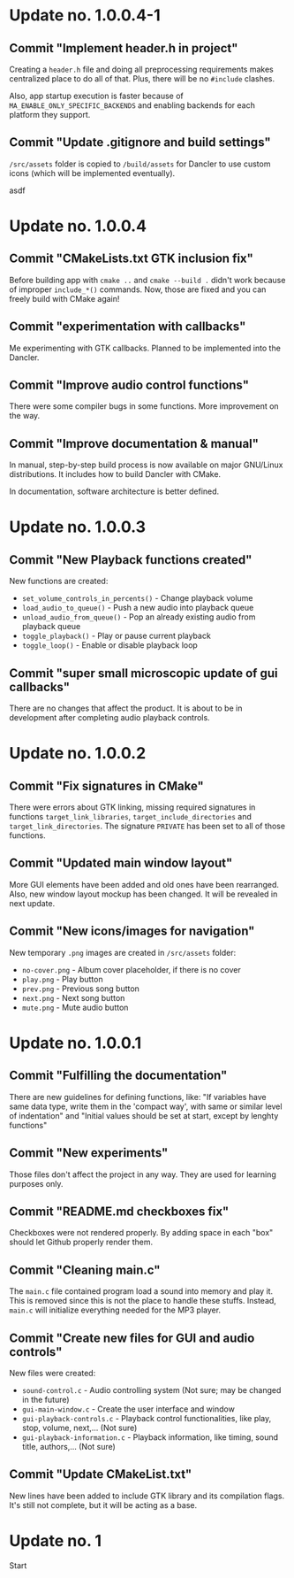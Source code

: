 # Update no. 1.0.0.4-1

## Commit "Implement header.h in project"

Creating a `header.h` file and doing all preprocessing requirements makes centralized place to do all of that. Plus, there will be no `#include` clashes.

Also, app startup execution is faster because of `MA_ENABLE_ONLY_SPECIFIC_BACKENDS` and enabling backends for each platform they support.

## Commit "Update .gitignore and build settings"

`/src/assets` folder is copied to `/build/assets` for Dancler to use custom icons (which will be implemented eventually).

asdf

# Update no. 1.0.0.4

## Commit "CMakeLists.txt GTK inclusion fix"

Before building app with `cmake ..` and `cmake --build .` didn't work because of improper `include_*()` commands. Now, those are fixed and you can freely build with CMake again!

## Commit "experimentation with callbacks"

Me experimenting with GTK callbacks. Planned to be implemented into the Dancler.

## Commit "Improve audio control functions"

There were some compiler bugs in some functions. More improvement on the way.

## Commit "Improve documentation & manual"

In manual, step-by-step build process is now available on major GNU/Linux distributions. It includes how to build Dancler with CMake.

In documentation, software architecture is better defined.

# Update no. 1.0.0.3

## Commit "New Playback functions created"

New functions are created:
- `set_volume_controls_in_percents()` - Change playback volume
- `load_audio_to_queue()` - Push a new audio into playback queue
- `unload_audio_from_queue()` - Pop an already existing audio from playback queue
- `toggle_playback()` - Play or pause current playback
- `toggle_loop()` - Enable or disable playback loop

## Commit "super small microscopic update of gui callbacks"

There are no changes that affect the product. It is about to be in development after completing audio playback controls.

# Update no. 1.0.0.2

## Commit "Fix signatures in CMake"

There were errors about GTK linking, missing required signatures in functions `target_link_libraries`, `target_include_directories` and `target_link_directories`. The signature `PRIVATE` has been set to all of those functions.

## Commit "Updated main window layout"

More GUI elements have been added and old ones have been rearranged. Also, new window layout mockup has been changed. It will be revealed in next update.

## Commit "New icons/images for navigation"

New temporary `.png` images are created in `/src/assets` folder:
- `no-cover.png` - Album cover placeholder, if there is no cover
- `play.png` - Play button
- `prev.png` - Previous song button
- `next.png` - Next song button
- `mute.png` - Mute audio button

# Update no. 1.0.0.1

## Commit "Fulfilling the documentation"

There are new guidelines for defining functions, like: "If variables have same data type, write them in the 'compact way', with same or similar level of indentation" and "Initial values should be set at start, except by lenghty functions"

## Commit "New experiments"

Those files don't affect the project in any way. They are used for learning purposes only.

## Commit "README.md checkboxes fix"

Checkboxes were not rendered properly. By adding space in each "box" should let Github properly render them.

## Commit "Cleaning main.c"

The `main.c` file contained program load a sound into memory and play it. This is removed since this is not the place to handle these stuffs. Instead, `main.c` will initialize everything needed for the MP3 player.

## Commit "Create new files for GUI and audio controls"

New files were created:
- `sound-control.c` - Audio controlling system (Not sure; may be changed in the future)
- `gui-main-window.c` - Create the user interface and window
- `gui-playback-controls.c` - Playback control functionalities, like play, stop, volume, next,... (Not sure)
- `gui-playback-information.c` - Playback information, like timing, sound title, authors,... (Not sure)

## Commit "Update CMakeList.txt"

New lines have been added to include GTK library and its compilation flags. It's still not complete, but it will be acting as a base.

# Update no. 1

Start